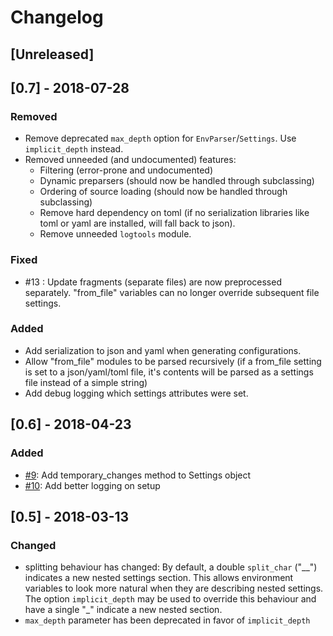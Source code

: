 # Changelog

## [Unreleased]

## [0.7] - 2018-07-28

### Removed

- Remove deprecated `max_depth` option for `EnvParser`/`Settings`.  Use `implicit_depth` instead.
- Removed unneeded (and undocumented) features:
  - Filtering (error-prone and undocumented)
  - Dynamic preparsers (should now be handled through subclassing)
  - Ordering of source loading (should now be handled through subclassing)
  - Remove hard dependency on toml (if no serialization libraries like toml or
    yaml are installed, will fall back to json).
  - Remove unneeded `logtools` module.

### Fixed

- #13 : Update fragments (separate files) are now preprocessed separately.
  "from_file" variables can no longer override subsequent file settings.

### Added

- Add serialization to json and yaml when generating configurations.
- Allow "from_file" modules to be parsed recursively (if a from_file setting is
  set to a json/yaml/toml file, it's contents will be parsed as a settings file
  instead of a simple string)
- Add debug logging which settings attributes were set.

## [0.6] - 2018-04-23

### Added

- [#9](https://github.com/daviskirk/climatecontrol/pull/9): Add temporary_changes method to Settings object
- [#10](https://github.com/daviskirk/climatecontrol/pull/10): Add better logging on setup


## [0.5] - 2018-03-13

### Changed
- splitting behaviour has changed: By default, a double ``split_char`` ("\_\_")
  indicates a new nested settings section. This allows environment variables to
  look more natural when they are describing nested settings. The option
  ``implicit_depth`` may be used to override this behaviour and have a single
  "\_" indicate a new nested section.
- ``max_depth`` parameter has been deprecated in favor of ``implicit_depth``
